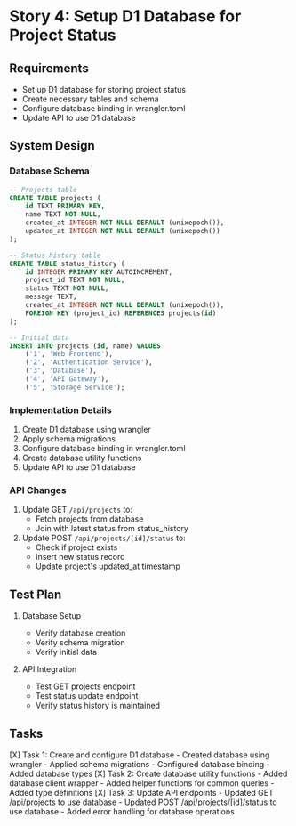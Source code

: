 # Story 4: Setup D1 Database for Project Status

## Requirements
- Set up D1 database for storing project status
- Create necessary tables and schema
- Configure database binding in wrangler.toml
- Update API to use D1 database

## System Design

### Database Schema

```sql
-- Projects table
CREATE TABLE projects (
    id TEXT PRIMARY KEY,
    name TEXT NOT NULL,
    created_at INTEGER NOT NULL DEFAULT (unixepoch()),
    updated_at INTEGER NOT NULL DEFAULT (unixepoch())
);

-- Status history table
CREATE TABLE status_history (
    id INTEGER PRIMARY KEY AUTOINCREMENT,
    project_id TEXT NOT NULL,
    status TEXT NOT NULL,
    message TEXT,
    created_at INTEGER NOT NULL DEFAULT (unixepoch()),
    FOREIGN KEY (project_id) REFERENCES projects(id)
);

-- Initial data
INSERT INTO projects (id, name) VALUES
    ('1', 'Web Frontend'),
    ('2', 'Authentication Service'),
    ('3', 'Database'),
    ('4', 'API Gateway'),
    ('5', 'Storage Service');
```

### Implementation Details
1. Create D1 database using wrangler
2. Apply schema migrations
3. Configure database binding in wrangler.toml
4. Create database utility functions
5. Update API to use D1 database

### API Changes
1. Update GET `/api/projects` to:
   - Fetch projects from database
   - Join with latest status from status_history
2. Update POST `/api/projects/[id]/status` to:
   - Check if project exists
   - Insert new status record
   - Update project's updated_at timestamp

## Test Plan
1. Database Setup
   - Verify database creation
   - Verify schema migration
   - Verify initial data

2. API Integration
   - Test GET projects endpoint
   - Test status update endpoint
   - Verify status history is maintained

## Tasks
[X] Task 1: Create and configure D1 database
    - Created database using wrangler
    - Applied schema migrations
    - Configured database binding
    - Added database types
[X] Task 2: Create database utility functions
    - Added database client wrapper
    - Added helper functions for common queries
    - Added type definitions
[X] Task 3: Update API endpoints
    - Updated GET /api/projects to use database
    - Updated POST /api/projects/[id]/status to use database
    - Added error handling for database operations